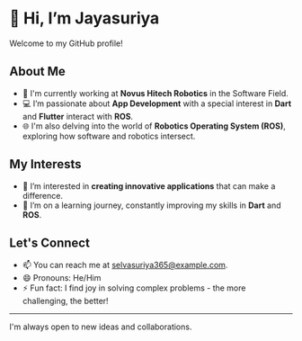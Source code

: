 # 👋 Hi, I’m Jayasuriya

Welcome to my GitHub profile!

## About Me
- 🤖 I'm currently working at **Novus Hitech Robotics** in the Software Field.
- 💻 I’m passionate about **App Development** with a special interest in **Dart** and **Flutter** interact with **ROS**.
- 🌐 I'm also delving into the world of **Robotics Operating System (ROS)**, exploring how software and robotics intersect.

## My Interests
- 👀 I’m interested in **creating innovative applications** that can make a difference.
- 🌱 I’m on a learning journey, constantly improving my skills in **Dart** and **ROS**.

## Let's Connect
- 📫 You can reach me at selvasuriya365@example.com.
- 😄 Pronouns: He/Him
- ⚡ Fun fact: I find joy in solving complex problems - the more challenging, the better!

---

I'm always open to new ideas and collaborations.


<!---
JayasuriyaMSJ/JayasuriyaMSJ is a ✨ special ✨ repository because its `README.md` (this file) appears on your GitHub profile.
You can click the Preview link to take a look at your changes.
--->
